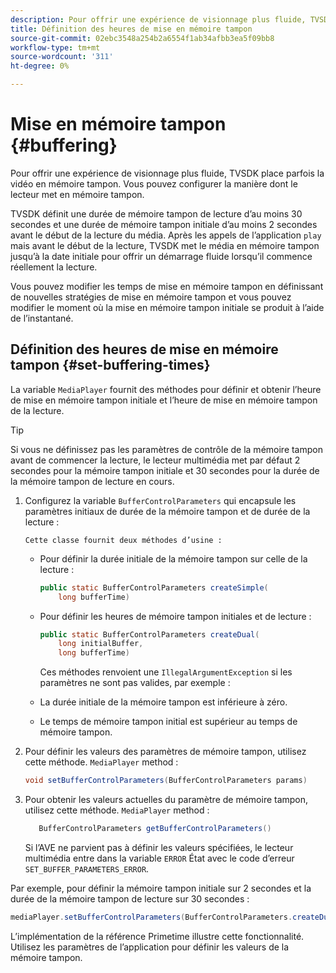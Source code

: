 ```yaml
---
description: Pour offrir une expérience de visionnage plus fluide, TVSDK place parfois la vidéo en mémoire tampon. Vous pouvez configurer la manière dont le lecteur met en mémoire tampon.
title: Définition des heures de mise en mémoire tampon
source-git-commit: 02ebc3548a254b2a6554f1ab34afbb3ea5f09bb8
workflow-type: tm+mt
source-wordcount: '311'
ht-degree: 0%

---
```


# Mise en mémoire tampon {#buffering}

Pour offrir une expérience de visionnage plus fluide, TVSDK place parfois la vidéo en mémoire tampon. Vous pouvez configurer la manière dont le lecteur met en mémoire tampon.

TVSDK définit une durée de mémoire tampon de lecture d’au moins 30 secondes et une durée de mémoire tampon initiale d’au moins 2 secondes avant le début de la lecture du média. Après les appels de l’application `play` mais avant le début de la lecture, TVSDK met le média en mémoire tampon jusqu’à la date initiale pour offrir un démarrage fluide lorsqu’il commence réellement la lecture.

Vous pouvez modifier les temps de mise en mémoire tampon en définissant de nouvelles stratégies de mise en mémoire tampon et vous pouvez modifier le moment où la mise en mémoire tampon initiale se produit à l’aide de l’instantané.

## Définition des heures de mise en mémoire tampon {#set-buffering-times}

La variable `MediaPlayer` fournit des méthodes pour définir et obtenir l’heure de mise en mémoire tampon initiale et l’heure de mise en mémoire tampon de la lecture.

>[!TIP]
>
>Si vous ne définissez pas les paramètres de contrôle de la mémoire tampon avant de commencer la lecture, le lecteur multimédia met par défaut 2 secondes pour la mémoire tampon initiale et 30 secondes pour la durée de la mémoire tampon de lecture en cours.

1. Configurez la variable `BufferControlParameters` qui encapsule les paramètres initiaux de durée de la mémoire tampon et de durée de la lecture :

       Cette classe fournit deux méthodes d’usine :
   
   * Pour définir la durée initiale de la mémoire tampon sur celle de la lecture :

     ```java
     public static BufferControlParameters createSimple( 
         long bufferTime)
     ```

   * Pour définir les heures de mémoire tampon initiales et de lecture :

     ```java
     public static BufferControlParameters createDual( 
         long initialBuffer,   
         long bufferTime)
     ```

     Ces méthodes renvoient une `IllegalArgumentException` si les paramètres ne sont pas valides, par exemple :

   * La durée initiale de la mémoire tampon est inférieure à zéro.
   * Le temps de mémoire tampon initial est supérieur au temps de mémoire tampon.

1. Pour définir les valeurs des paramètres de mémoire tampon, utilisez cette méthode. `MediaPlayer` method :

   ```java
   void setBufferControlParameters(BufferControlParameters params)
   ```

1. Pour obtenir les valeurs actuelles du paramètre de mémoire tampon, utilisez cette méthode. `MediaPlayer` method :

   ```java
      BufferControlParameters getBufferControlParameters()  
   ```

   Si l’AVE ne parvient pas à définir les valeurs spécifiées, le lecteur multimédia entre dans la variable `ERROR` État avec le code d’erreur `SET_BUFFER_PARAMETERS_ERROR`.

<!--<a id="example_B5C5004188574D8D8AB8525742767280"></a>-->

Par exemple, pour définir la mémoire tampon initiale sur 2 secondes et la durée de la mémoire tampon de lecture sur 30 secondes :

```java
mediaPlayer.setBufferControlParameters(BufferControlParameters.createDual(2000, 30000));
```

L’implémentation de la référence Primetime illustre cette fonctionnalité. Utilisez les paramètres de l’application pour définir les valeurs de la mémoire tampon.
